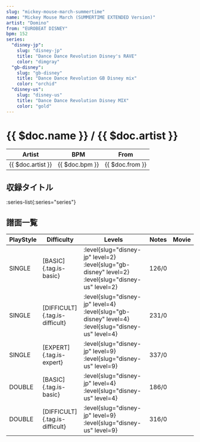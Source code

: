 ```yaml
---
slug: "mickey-mouse-march-summertime"
name: "Mickey Mouse March (SUMMERTIME EXTENDED Version)"
artist: "Domino"
from: "EUROBEAT DISNEY"
bpm: 152
series:
  "disney-jp":
    slug: "disney-jp"
    title: "Dance Dance Revolution Disney's RAVE"
    color: "dimgray"
  "gb-disney":
    slug: "gb-disney"
    title: "Dance Dance Revolution GB Disney mix"
    color: "orchid"
  "disney-us":
    slug: "disney-us"
    title: "Dance Dance Revolution Disney MIX"
    color: "gold"
---
```


# {{ $doc.name }} / {{ $doc.artist }}

|Artist|BPM|From|
|------|---|----|
|{{ $doc.artist }}|{{ $doc.bpm }}|{{ $doc.from }}|

## 収録タイトル

:series-list{:series="series"}

## 譜面一覧

|PlayStyle|Difficulty|Levels|Notes|Movie|
|---------|----------|------|-----|-----|
|SINGLE|[BASIC]{.tag.is-basic}|:level{slug="disney-jp" level=2} :level{slug="gb-disney" level=2} :level{slug="disney-us" level=2}|126/0||
|SINGLE|[DIFFICULT]{.tag.is-difficult}|:level{slug="disney-jp" level=4} :level{slug="gb-disney" level=4} :level{slug="disney-us" level=4}|231/0||
|SINGLE|[EXPERT]{.tag.is-expert}|:level{slug="disney-jp" level=9} :level{slug="disney-us" level=9}|337/0||
|DOUBLE|[BASIC]{.tag.is-basic}|:level{slug="disney-jp" level=4} :level{slug="disney-us" level=4}|186/0||
|DOUBLE|[DIFFICULT]{.tag.is-difficult}|:level{slug="disney-jp" level=9} :level{slug="disney-us" level=9}|316/0||

